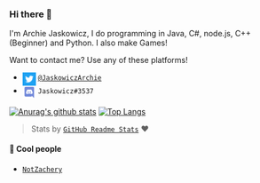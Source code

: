 ### Hi there 👋

I'm Archie Jaskowicz, I do programming in Java, C#, node.js, C++ (Beginner) and Python. I also make Games!

Want to contact me? Use any of these platforms!
- <img src="https://raw.githubusercontent.com/skyezerfox/skyezerfox/master/logo-twitter.svg" width="24px" align="top"> [`@JaskowiczArchie`](https://twitter.com/JaskowiczArchie)
- <img src="https://raw.githubusercontent.com/skyezerfox/skyezerfox/master/logo-discord.svg" width="24px" align="top"> `Jaskowicz#3537`

[![Anurag's github stats](https://github-readme-stats.vercel.app/api?username=Jaskowicz1)](https://github.com/anuraghazra/github-readme-stats) [![Top Langs](https://github-readme-stats.vercel.app/api/top-langs/?username=Jaskowicz1&layout=compact)](https://github.com/anuraghazra/github-readme-stats)

> Stats by [`GitHub Readme Stats`](https://github.com/anuraghazra/github-readme-stats) :heart:


<!--

#### :telescope: Projects

- [`LolBans`](https://github.com/NotZachery/lolbans-plugin) - An advanced punishment management system for Minecraft

-->

#### :couple: Cool people

- [`NotZachery`](https://github.com/NotZachery)
